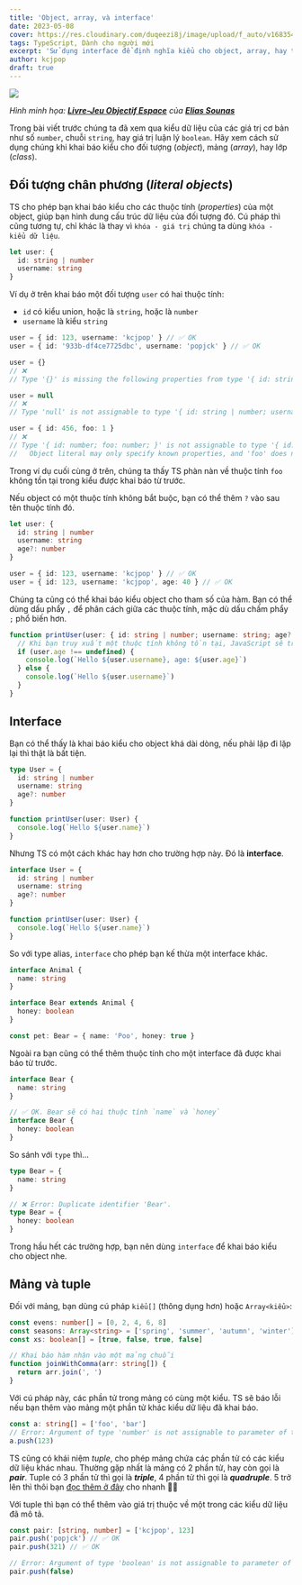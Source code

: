 ```yaml
---
title: 'Object, array, và interface'
date: 2023-05-08
cover: https://res.cloudinary.com/duqeezi8j/image/upload/f_auto/v1683546584/ehkoo/01.png
tags: TypeScript, Dành cho người mới
excerpt: 'Sử dụng interface để định nghĩa kiểu cho object, array, hay tuple.'
author: kcjpop
draft: true
---
```


![](https://res.cloudinary.com/duqeezi8j/image/upload/f_auto/v1683546584/ehkoo/01.png)

_Hình minh họa: [**Livre-Jeu Objectif Espace**](https://www.sounasdesign.com/portfolio/livre-jeu-objectif-espace-space-game-book-with-a-board/) của [**Elias Sounas**](https://www.sounasdesign.com)_

Trong bài viết trước chúng ta đã xem qua kiểu dữ liệu của các giá trị cơ bản như số `number`, chuỗi `string`, hay giá trị luận lý `boolean`. Hãy xem cách sử dụng chúng khi khai báo kiểu cho đối tượng (_object_), mảng (_array_), hay lớp (_class_).

## Đối tượng chân phương (_literal objects_)

TS cho phép bạn khai báo kiểu cho các thuộc tính (_properties_) của một object, giúp bạn hình dung cấu trúc dữ liệu của đối tượng đó. Cú pháp thì cũng tương tự, chỉ khác là thay vì `khóa - giá trị` chúng ta dùng `khóa - kiểu dữ liệu`.

```ts
let user: {
  id: string | number
  username: string
}
```

Ví dụ ở trên khai báo một đối tượng `user` có hai thuộc tính:

- `id` có kiểu union, hoặc là `string`, hoặc là `number`
- `username` là kiểu `string`

```ts
user = { id: 123, username: 'kcjpop' } // ✅ OK
user = { id: '933b-df4ce7725dbc', username: 'popjck' } // ✅ OK

user = {}
// ❌
// Type '{}' is missing the following properties from type '{ id: string | number; username: string; }': id, username

user = null
// ❌
// Type 'null' is not assignable to type '{ id: string | number; username: string; }'.

user = { id: 456, foo: 1 }
// ❌
// Type '{ id: number; foo: number; }' is not assignable to type '{ id: string | number; username: string; }'.
//   Object literal may only specify known properties, and 'foo' does not exist in type '{ id: string | number; username: string; }'.
```

Trong ví dụ cuối cùng ở trên, chúng ta thấy TS phàn nàn về thuộc tính `foo` không tồn tại trong kiểu được khai báo từ trước.

Nếu object có một thuộc tính không bắt buộc, bạn có thể thêm `?` vào sau tên thuộc tính đó.

```ts
let user: {
  id: string | number
  username: string
  age?: number
}

user = { id: 123, username: 'kcjpop' } // ✅ OK
user = { id: 123, username: 'kcjpop', age: 40 } // ✅ OK
```

Chúng ta cũng có thể khai báo kiểu object cho tham số của hàm. Bạn có thể dùng dấu phẩy `,` để phân cách giữa các thuộc tính, mặc dù dấu chấm phẩy `;` phổ biến hơn.

```ts
function printUser(user: { id: string | number; username: string; age?: number }) {
  // Khi bạn truy xuất một thuộc tính không tồn tại, JavaScript sẽ trả về undefined.
  if (user.age !== undefined) {
    console.log(`Hello ${user.username}, age: ${user.age}`)
  } else {
    console.log(`Hello ${user.username}`)
  }
}
```

## Interface

Bạn có thể thấy là khai báo kiểu cho object khá dài dòng, nếu phải lặp đi lặp lại thì thật là bất tiện.

```ts
type User = {
  id: string | number
  username: string
  age?: number
}

function printUser(user: User) {
  console.log(`Hello ${user.name}`)
}
```

Nhưng TS có một cách khác hay hơn cho trường hợp này. Đó là **interface**.

```ts
interface User = {
  id: string | number
  username: string
  age?: number
}

function printUser(user: User) {
  console.log(`Hello ${user.name}`)
}
```

So với type alias, `interface` cho phép bạn kế thừa một interface khác.

```ts
interface Animal {
  name: string
}

interface Bear extends Animal {
  honey: boolean
}

const pet: Bear = { name: 'Poo', honey: true }
```

Ngoài ra bạn cũng có thể thêm thuộc tính cho một interface đã được khai báo từ trước.

```ts
interface Bear {
  name: string
}

// ✅ OK. Bear sẽ có hai thuộc tính `name` và `honey`
interface Bear {
  honey: boolean
}
```

So sánh với `type` thì…

```ts
type Bear = {
  name: string
}

// ❌ Error: Duplicate identifier 'Bear'.
type Bear = {
  honey: boolean
}
```

Trong hầu hết các trường hợp, bạn nên dùng `interface` để khai báo kiểu cho object nhe.

## Mảng và tuple

Đối với mảng, bạn dùng cú pháp `kiểu[]` (thông dụng hơn) hoặc `Array<kiểu>`:

```ts
const evens: number[] = [0, 2, 4, 6, 8]
const seasons: Array<string> = ['spring', 'summer', 'autumn', 'winter']
const xs: boolean[] = [true, false, true, false]

// Khai báo hàm nhận vào một mảng chuỗi
function joinWithComma(arr: string[]) {
  return arr.join(', ')
}
```

Với cú pháp này, các phần tử trong mảng có cùng một kiểu. TS sẽ báo lỗi nếu bạn thêm vào mảng một phần tử khác kiểu dữ liệu đã khai báo.

```ts
const a: string[] = ['foo', 'bar']
// Error: Argument of type 'number' is not assignable to parameter of type 'string'.
a.push(123)
```

TS cũng có khái niệm _tuple_, cho phép mảng chứa các phần tử có các kiểu dữ liệu khác nhau. Thường gặp nhất là mảng có 2 phần tử, hay còn gọi là _**pair**_. Tuple có 3 phần tử thì gọi là _**triple**_, 4 phần tử thì gọi là _**quadruple**_. 5 trở lên thì thôi bạn [đọc thêm ở đây](https://en.wikipedia.org/wiki/Tuple#Names_for_tuples_of_specific_lengths) cho nhanh 😮‍💨

Với tuple thì bạn có thể thêm vào giá trị thuộc về một trong các kiểu dữ liệu đã mô tả.

```ts
const pair: [string, number] = ['kcjpop', 123]
pair.push('popjck') // ✅ OK
pair.push(321) // ✅ OK

// Error: Argument of type 'boolean' is not assignable to parameter of type 'string | number'.
pair.push(false)
```
